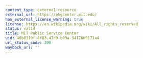 ```yaml
---
content_type: external-resource
external_url: https://pkgcenter.mit.edu/
has_external_license_warning: true
license: https://en.wikipedia.org/wiki/All_rights_reserved
status: valid
title: MIT Public Service Center
uid: 40b8110f-8f83-47d9-b83a-94176b9171a4
url_status_code: 200
wayback_url: ''
---
```


